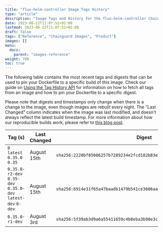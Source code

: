 ```yaml
---
title: "flux-helm-controller Image Tags History"
type: "article"
description: "Image Tags and History for the flux-helm-controller Chainguard Image"
date: 2023-06-22T11:07:52+02:00
lastmod: 2023-06-22T11:07:52+02:00
draft: false
tags: ["Reference", "Chainguard Images", "Product"]
images: []
menu:
  docs:
    parent: "images-reference"
weight: 700
toc: true
---
```


The following table contains the most recent tags and digests that can be used to pin your Dockerfile to a specific build of this image. Check our guide on [Using the Tag History API](/chainguard/chainguard-images/using-the-tag-history-api/) for information on how to fetch all tags from an image and how to pin your Dockerfile to a specific digest.

Please note that digests and timestamps only change when there is a change to the image, even though images are rebuilt every night. The "Last Changed" column indicates when the image was last modified, and doesn't always reflect the latest build timestamp. For more information about how our reproducible builds work, please refer to [this blog post](https://www.chainguard.dev/unchained/reproducing-chainguards-reproducible-image-builds).

| Tag (s)                                                       | Last Changed | Digest                                                                    |
|---------------------------------------------------------------|--------------|---------------------------------------------------------------------------|
|  `0` `latest` `0.35.0` `0.35`                                 | August 15th  | `sha256:2220bf85086257b7289234e2fcd182b83e5f089c5979268ad2afcd135d6c68dd` |
|  `0.35.0-r2-dev` `0.35-dev` `0.35.0-dev` `latest-dev` `0-dev` | August 15th  | `sha256:6914e31f65a47baadb1479b541ce3606aa33e8856fe2439bb072bc4d4a13cae7` |
|  `0.35.0-r1-dev`                                              | August 3rd   | `sha256:5f39ab3d9a6a55411659c4b8eba3b98e3c83c57c3988007be384f2bc960935c0` |
